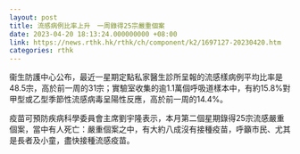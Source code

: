 ```yaml
---
layout: post
title: 流感病例比率上升　一周錄得25宗嚴重個案
date: 2023-04-20 18:13:24.000000000 +08:00
link: https://news.rthk.hk/rthk/ch/component/k2/1697127-20230420.htm
categories: rthk
---
```


衞生防護中心公布，最近一星期定點私家醫生診所呈報的流感樣病例平均比率是48.5宗，高於前一周的31宗；實驗室收集的逾1.1萬個呼吸道樣本中，有約15.8%對甲型或乙型季節性流感病毒呈陽性反應，高於前一周的14.4%。

疫苗可預防疾病科學委員會主席劉宇隆表示，本月第二個星期錄得25宗流感嚴重個案，當中有人死亡：嚴重個案之中，有大約八成沒有接種疫苗，呼籲市民、尤其是長者及小童，盡快接種流感疫苗。
